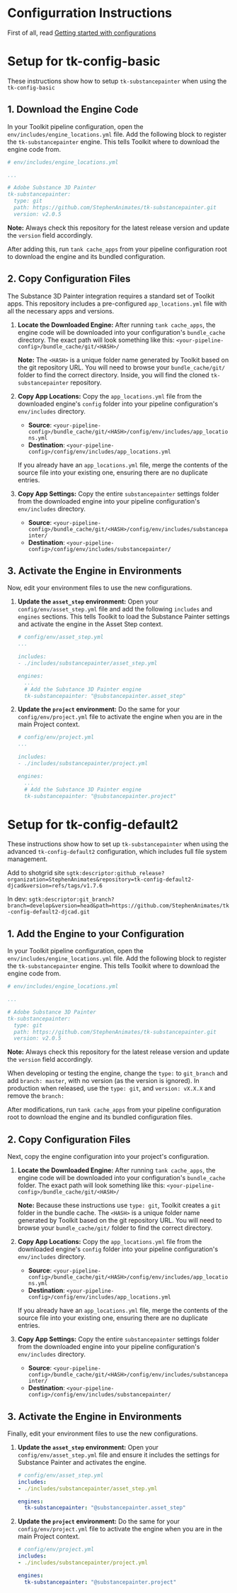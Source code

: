 # Configurration Instructions
First of all, read [Getting started with configurations](https://help.autodesk.com/view/SGDEV/ENU/?guid=SGD_pg_developer_pg_getting_started_advanced_config_html#differences-between-the-basic-and-default-configurations)

# Setup for tk-config-basic
These instructions show how to setup `tk-substancepainter` when using the `tk-config-basic`

## 1. Download the Engine Code

In your Toolkit pipeline configuration, open the `env/includes/engine_locations.yml` file. Add the following block to register the `tk-substancepainter` engine. This tells Toolkit where to download the engine code from.

```yaml
# env/includes/engine_locations.yml

...

# Adobe Substance 3D Painter
tk-substancepainter:
  type: git
  path: https://github.com/StephenAnimates/tk-substancepainter.git
  version: v2.0.5
```

**Note:** Always check this repository for the latest release version and update the `version` field accordingly.

After adding this, run `tank cache_apps` from your pipeline configuration root to download the engine and its bundled configuration.

## 2. Copy Configuration Files

The Substance 3D Painter integration requires a standard set of Toolkit apps. This repository includes a pre-configured `app_locations.yml` file with all the necessary apps and versions.

1.  **Locate the Downloaded Engine:**
    After running `tank cache_apps`, the engine code will be downloaded into your configuration's `bundle_cache` directory. The exact path will look something like this:
    `<your-pipeline-config>/bundle_cache/git/<HASH>/`
    
    **Note:** The `<HASH>` is a unique folder name generated by Toolkit based on the git repository URL. You will need to browse your `bundle_cache/git/` folder to find the correct directory. Inside, you will find the cloned `tk-substancepainter` repository.

2.  **Copy App Locations:**
    Copy the `app_locations.yml` file from the downloaded engine's `config` folder into your pipeline configuration's `env/includes` directory.

    *   **Source**: `<your-pipeline-config>/bundle_cache/git/<HASH>/config/env/includes/app_locations.yml`
    *   **Destination**: `<your-pipeline-config>/config/env/includes/app_locations.yml`

    If you already have an `app_locations.yml` file, merge the contents of the source file into your existing one, ensuring there are no duplicate entries.

3.  **Copy App Settings:**
    Copy the entire `substancepainter` settings folder from the downloaded engine into your pipeline configuration's `env/includes` directory.

    *   **Source**: `<your-pipeline-config>/bundle_cache/git/<HASH>/config/env/includes/substancepainter/`
    *   **Destination**: `<your-pipeline-config>/config/env/includes/substancepainter/`

## 3. Activate the Engine in Environments
Now, edit your environment files to use the new configurations.

1.  **Update the `asset_step` environment:**
    Open your `config/env/asset_step.yml` file and add the following `includes` and `engines` sections. This tells Toolkit to load the Substance Painter settings and activate the engine in the Asset Step context.

    ```yaml
    # config/env/asset_step.yml
    ...

    includes:
    - ./includes/substancepainter/asset_step.yml

    engines:
      ...
      # Add the Substance 3D Painter engine
      tk-substancepainter: "@substancepainter.asset_step"
    ```

2.  **Update the `project` environment:**
    Do the same for your `config/env/project.yml` file to activate the engine when you are in the main Project context.

    ```yaml
    # config/env/project.yml
    ...

    includes:
    - ./includes/substancepainter/project.yml

    engines:
      ...
      # Add the Substance 3D Painter engine
      tk-substancepainter: "@substancepainter.project"
    ```

# Setup for tk-config-default2
These instructions show how to set up `tk-substancepainter` when using the advanced `tk-config-default2` configuration, which includes full file system management.

Add to shotgrid site `sgtk:descriptor:github_release?organization=StephenAnimates&repository=tk-config-default2-djcad&version=refs/tags/v1.7.6`

In dev:
`sgtk:descriptor:git_branch?branch=develop&version=head&path=https://github.com/StephenAnimates/tk-config-default2-djcad.git`

## 1. Add the Engine to your Configuration

In your Toolkit pipeline configuration, open the `env/includes/engine_locations.yml` file. Add the following block to register the `tk-substancepainter` engine. This tells Toolkit where to download the engine code from.

```yaml
# env/includes/engine_locations.yml

...

# Adobe Substance 3D Painter
tk-substancepainter:
  type: git
  path: https://github.com/StephenAnimates/tk-substancepainter.git
  version: v2.0.5
```

**Note:** Always check this repository for the latest release version and update the `version` field accordingly.

When developing or testing the engine, change the `type:` to `git_branch` and add `branch: master`, with no version (as the version is ignored). In production when released, use the `type: git`, and `version: vX.X.X` and remove the `branch:`

After modifications, run `tank cache_apps` from your pipeline configuration root to download the engine and its bundled configuration files.

## 2. Copy Configuration Files

Next, copy the engine configuration into your project's configuration.

1.  **Locate the Downloaded Engine:**
    After running `tank cache_apps`, the engine code will be downloaded into your configuration's `bundle_cache` folder. The exact path will look something like this:
    `<your-pipeline-config>/bundle_cache/git/<HASH>/`
    
    **Note:** Because these instructions use `type: git`, Toolkit creates a `git` folder in the bundle cache. The `<HASH>` is a unique folder name generated by Toolkit based on the git repository URL. You will need to browse your `bundle_cache/git/` folder to find the correct directory.

2.  **Copy App Locations:**
    Copy the `app_locations.yml` file from the downloaded engine's `config` folder into your pipeline configuration's `env/includes` directory.

    *   **Source**: `<your-pipeline-config>/bundle_cache/git/<HASH>/config/env/includes/app_locations.yml`
    *   **Destination**: `<your-pipeline-config>/config/env/includes/app_locations.yml`

    If you already have an `app_locations.yml` file, merge the contents of the source file into your existing one, ensuring there are no duplicate entries.

3.  **Copy App Settings:**
    Copy the entire `substancepainter` settings folder from the downloaded engine into your pipeline configuration's `env/includes` directory.

    *   **Source**: `<your-pipeline-config>/bundle_cache/git/<HASH>/config/env/includes/substancepainter/`
    *   **Destination**: `<your-pipeline-config>/config/env/includes/substancepainter/`

## 3. Activate the Engine in Environments

Finally, edit your environment files to use the new configurations.

1.  **Update the `asset_step` environment:**
    Open your `config/env/asset_step.yml` file and ensure it includes the settings for Substance Painter and activates the engine.

    ```yaml
    # config/env/asset_step.yml
    includes:
    - ./includes/substancepainter/asset_step.yml

    engines:
      tk-substancepainter: "@substancepainter.asset_step"
    ```

2.  **Update the `project` environment:**
    Do the same for your `config/env/project.yml` file to activate the engine when you are in the main Project context.

    ```yaml
    # config/env/project.yml
    includes:
    - ./includes/substancepainter/project.yml

    engines:
      tk-substancepainter: "@substancepainter.project"
    ```